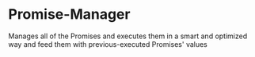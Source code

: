 # Promise-Manager
Manages all of the Promises and executes them in a smart and optimized way and feed them with previous-executed Promises' values
